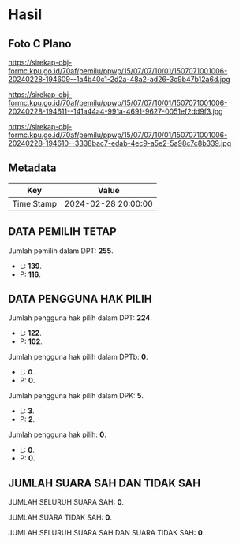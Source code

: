 # Hasil

## Foto C Plano

https://sirekap-obj-formc.kpu.go.id/70af/pemilu/ppwp/15/07/07/10/01/1507071001006-20240228-194609--1a4b40c1-2d2a-48a2-ad26-3c9b47b12a6d.jpg

https://sirekap-obj-formc.kpu.go.id/70af/pemilu/ppwp/15/07/07/10/01/1507071001006-20240228-194611--141a44a4-991a-4691-9627-0051ef2dd9f3.jpg

https://sirekap-obj-formc.kpu.go.id/70af/pemilu/ppwp/15/07/07/10/01/1507071001006-20240228-194610--3338bac7-edab-4ec9-a5e2-5a98c7c8b339.jpg


## Metadata

| Key        | Value               |
| ---------- | ------------------- |
| Time Stamp | 2024-02-28 20:00:00 |


## DATA PEMILIH TETAP

Jumlah pemilih dalam DPT: **255**.
 * L: **139**.
 * P: **116**.

## DATA PENGGUNA HAK PILIH

Jumlah pengguna hak pilih dalam DPT: **224**.
 * L: **122**.
 * P: **102**.

Jumlah pengguna hak pilih dalam DPTb: **0**.
 * L: **0**.
 * P: **0**.

Jumlah pengguna hak pilih dalam DPK: **5**.
 * L: **3**.
 * P: **2**.

Jumlah pengguna hak pilih: **0**.
 * L: **0**.
 * P: **0**.

## JUMLAH SUARA SAH DAN TIDAK SAH

JUMLAH SELURUH SUARA SAH: **0**.

JUMLAH SUARA TIDAK SAH: **0**.

JUMLAH SELURUH SUARA SAH DAN SUARA TIDAK SAH: **0**.


